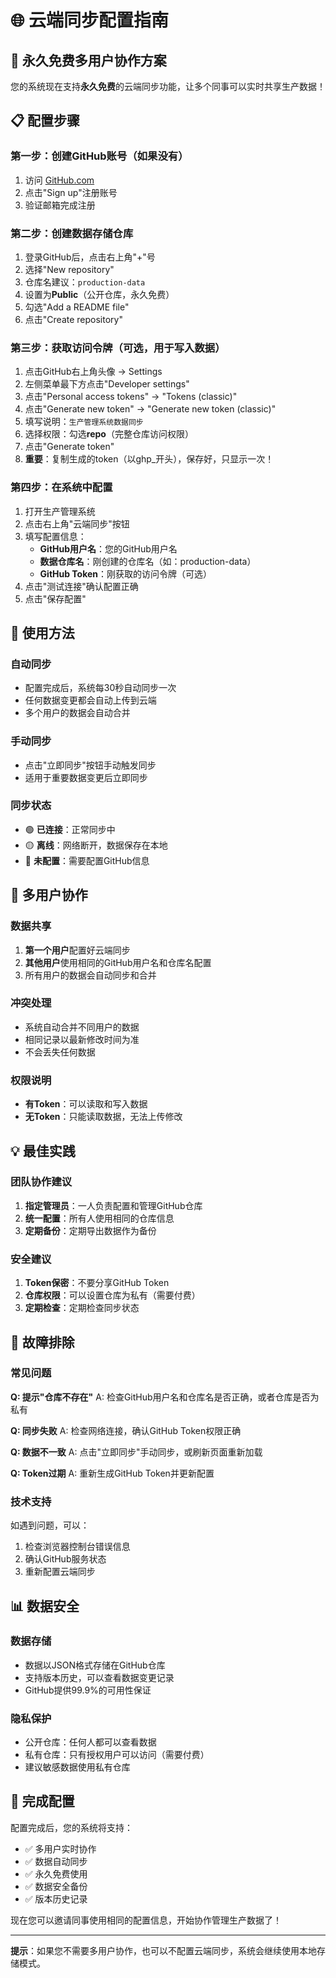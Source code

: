# 🌐 云端同步配置指南

## 🎯 永久免费多用户协作方案

您的系统现在支持**永久免费**的云端同步功能，让多个同事可以实时共享生产数据！

## 📋 配置步骤

### 第一步：创建GitHub账号（如果没有）
1. 访问 [GitHub.com](https://github.com)
2. 点击"Sign up"注册账号
3. 验证邮箱完成注册

### 第二步：创建数据存储仓库
1. 登录GitHub后，点击右上角"+"号
2. 选择"New repository"
3. 仓库名建议：`production-data`
4. 设置为**Public**（公开仓库，永久免费）
5. 勾选"Add a README file"
6. 点击"Create repository"

### 第三步：获取访问令牌（可选，用于写入数据）
1. 点击GitHub右上角头像 → Settings
2. 左侧菜单最下方点击"Developer settings"
3. 点击"Personal access tokens" → "Tokens (classic)"
4. 点击"Generate new token" → "Generate new token (classic)"
5. 填写说明：`生产管理系统数据同步`
6. 选择权限：勾选**repo**（完整仓库访问权限）
7. 点击"Generate token"
8. **重要**：复制生成的token（以ghp_开头），保存好，只显示一次！

### 第四步：在系统中配置
1. 打开生产管理系统
2. 点击右上角"云端同步"按钮
3. 填写配置信息：
   - **GitHub用户名**：您的GitHub用户名
   - **数据仓库名**：刚创建的仓库名（如：production-data）
   - **GitHub Token**：刚获取的访问令牌（可选）
4. 点击"测试连接"确认配置正确
5. 点击"保存配置"

## 🚀 使用方法

### 自动同步
- 配置完成后，系统每30秒自动同步一次
- 任何数据变更都会自动上传到云端
- 多个用户的数据会自动合并

### 手动同步
- 点击"立即同步"按钮手动触发同步
- 适用于重要数据变更后立即同步

### 同步状态
- 🟢 **已连接**：正常同步中
- 🟡 **离线**：网络断开，数据保存在本地
- 🔴 **未配置**：需要配置GitHub信息

## 👥 多用户协作

### 数据共享
1. **第一个用户**配置好云端同步
2. **其他用户**使用相同的GitHub用户名和仓库名配置
3. 所有用户的数据会自动同步和合并

### 冲突处理
- 系统自动合并不同用户的数据
- 相同记录以最新修改时间为准
- 不会丢失任何数据

### 权限说明
- **有Token**：可以读取和写入数据
- **无Token**：只能读取数据，无法上传修改

## 💡 最佳实践

### 团队协作建议
1. **指定管理员**：一人负责配置和管理GitHub仓库
2. **统一配置**：所有人使用相同的仓库信息
3. **定期备份**：定期导出数据作为备份

### 安全建议
1. **Token保密**：不要分享GitHub Token
2. **仓库权限**：可以设置仓库为私有（需要付费）
3. **定期检查**：定期检查同步状态

## 🔧 故障排除

### 常见问题

**Q: 提示"仓库不存在"**
A: 检查GitHub用户名和仓库名是否正确，或者仓库是否为私有

**Q: 同步失败**
A: 检查网络连接，确认GitHub Token权限正确

**Q: 数据不一致**
A: 点击"立即同步"手动同步，或刷新页面重新加载

**Q: Token过期**
A: 重新生成GitHub Token并更新配置

### 技术支持
如遇到问题，可以：
1. 检查浏览器控制台错误信息
2. 确认GitHub服务状态
3. 重新配置云端同步

## 📊 数据安全

### 数据存储
- 数据以JSON格式存储在GitHub仓库
- 支持版本历史，可以查看数据变更记录
- GitHub提供99.9%的可用性保证

### 隐私保护
- 公开仓库：任何人都可以查看数据
- 私有仓库：只有授权用户可以访问（需要付费）
- 建议敏感数据使用私有仓库

## 🎉 完成配置

配置完成后，您的系统将支持：
- ✅ 多用户实时协作
- ✅ 数据自动同步
- ✅ 永久免费使用
- ✅ 数据安全备份
- ✅ 版本历史记录

现在您可以邀请同事使用相同的配置信息，开始协作管理生产数据了！

---

**提示**：如果您不需要多用户协作，也可以不配置云端同步，系统会继续使用本地存储模式。
